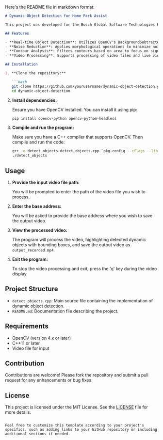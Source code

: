 Here's the README file in markdown format:

```markdown
# Dynamic Object Detection for Home Park Assist

This project was developed for the Bosch Global Software Technologies Hackathon 2024. It aims to enhance home park assist systems by implementing dynamic object detection using OpenCV for real-time video analysis. The system identifies and tracks moving objects in a scene to assist drivers in safely parking their vehicles.

## Features

- **Real-time Object Detection**: Utilizes OpenCV's BackgroundSubtractorMOG2 algorithm to detect and track moving objects in video frames.
- **Noise Reduction**: Applies morphological operations to minimize noise and improve detection accuracy.
- **Contour Analysis**: Filters contours based on area to focus on significant objects, drawing bounding boxes around detected entities.
- **Video Processing**: Supports processing of video files and live video feeds, providing immediate feedback on detected objects.

## Installation

1. **Clone the repository:**

   ```bash
   git clone https://github.com/yourusername/dynamic-object-detection.git
   cd dynamic-object-detection
   ```

2. **Install dependencies:**

   Ensure you have OpenCV installed. You can install it using pip:

   ```bash
   pip install opencv-python opencv-python-headless
   ```

3. **Compile and run the program:**

   Make sure you have a C++ compiler that supports OpenCV. Then compile and run the code:

   ```bash
   g++ -o detect_objects detect_objects.cpp `pkg-config --cflags --libs opencv4`
   ./detect_objects
   ```

## Usage

1. **Provide the input video file path:**

   You will be prompted to enter the path of the video file you wish to process.

2. **Enter the base address:**

   You will be asked to provide the base address where you wish to save the output video.

3. **View the processed video:**

   The program will process the video, highlighting detected dynamic objects with bounding boxes, and save the output video as `output_recorded.mp4`.

4. **Exit the program:**

   To stop the video processing and exit, press the 'q' key during the video display.

## Project Structure

- `detect_objects.cpp`: Main source file containing the implementation of dynamic object detection.
- `README.md`: Documentation file describing the project.

## Requirements

- OpenCV (version 4.x or later)
- C++11 or later
- Video file for input

## Contribution

Contributions are welcome! Please fork the repository and submit a pull request for any enhancements or bug fixes.

## License

This project is licensed under the MIT License. See the [LICENSE](LICENSE) file for more details.
```

Feel free to customize this template according to your project's specifics, such as adding links to your GitHub repository or including additional sections if needed.
